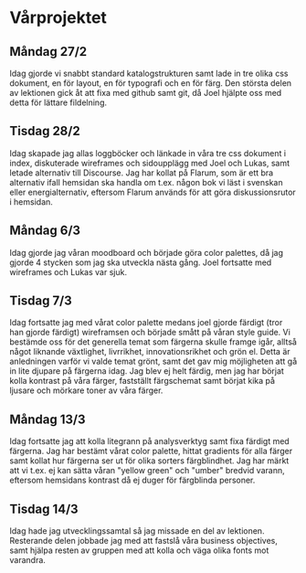 # Vårprojektet

## **Måndag 27/2** 
Idag gjorde vi snabbt standard katalogstrukturen samt lade in tre olika css dokument, en för layout, en för typografi och en för färg. Den största delen av lektionen gick åt att fixa med github samt git, då Joel hjälpte oss med detta för lättare fildelning.


## **Tisdag 28/2**
Idag skapade jag allas loggböcker och länkade in våra tre css dokument i index, diskuterade wireframes och sidoupplägg med Joel och Lukas, samt letade alternativ till Discourse. Jag har kollat på Flarum, som är ett bra alternativ ifall hemsidan ska handla om t.ex. någon bok vi läst i svenskan eller energialternativ, eftersom Flarum används för att göra diskussionsrutor i hemsidan.


## **Måndag 6/3**
Idag gjorde jag våran moodboard och började göra color palettes, då jag gjorde 4 stycken som jag ska utveckla nästa gång. Joel fortsatte med wireframes och Lukas var sjuk.


## **Tisdag 7/3**
Idag fortsatte jag med vårat color palette medans joel gjorde färdigt (tror han gjorde färdigt) wireframsen och började smått på våran style guide. Vi bestämde oss för det generella temat som färgerna skulle framge igår, alltså något liknande växtlighet, livrrikhet, innovationsrikhet och grön el. Detta är anledningen varför vi valde temat grönt, samt det gav mig möjligheten att gå in lite djupare på färgerna idag. Jag blev ej helt färdig, men jag har börjat kolla kontrast på våra färger, fastställt färgschemat samt börjat kika på ljusare och mörkare toner av våra färger.


## **Måndag 13/3**
Idag fortsatte jag att kolla litegrann på analysverktyg samt fixa färdigt med färgerna. Jag har bestämt vårat color palette, hittat gradients för alla färger samt kollat hur färgerna ser ut för olika sorters färgblindhet. Jag har märkt att vi t.ex. ej kan sätta våran "yellow green" och "umber" bredvid varann, eftersom hemsidans kontrast då ej duger för färgblinda personer.


## **Tisdag 14/3**
Idag hade jag utvecklingssamtal så jag missade en del av lektionen. Resterande delen jobbade jag med att fastslå våra business objectives, samt hjälpa resten av gruppen med att kolla och väga olika fonts mot varandra.